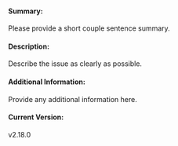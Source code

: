 #### Summary:
Please provide a short couple sentence summary.


#### Description:
Describe the issue as clearly as possible.


#### Additional Information:
Provide any additional information here.

#### Current Version:
v2.18.0
